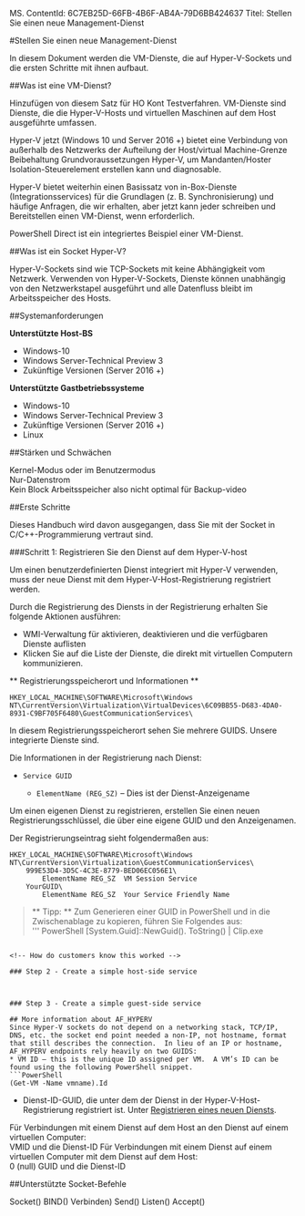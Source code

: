 MS. ContentId: 6C7EB25D-66FB-4B6F-AB4A-79D6BB424637
Titel: Stellen Sie einen neue Management-Dienst

#Stellen Sie einen neue Management-Dienst

In diesem Dokument werden die VM-Dienste, die auf Hyper-V-Sockets und die ersten Schritte mit ihnen aufbaut.

##Was ist eine VM-Dienst?

Hinzufügen von diesem Satz für HO Kont Testverfahren.
VM-Dienste sind Dienste, die die Hyper-V-Hosts und virtuellen Maschinen auf dem Host ausgeführte umfassen.

Hyper-V jetzt (Windows 10 und Server 2016 +) bietet eine Verbindung von außerhalb des Netzwerks der Aufteilung der Host/virtual Machine-Grenze Beibehaltung Grundvoraussetzungen Hyper-V, um Mandanten/Hoster Isolation-Steuerelement erstellen kann und diagnosable.

Hyper-V bietet weiterhin einen Basissatz von in-Box-Dienste (Integrationsservices) für die Grundlagen (z. B. Synchronisierung) und häufige Anfragen, die wir erhalten, aber jetzt kann jeder schreiben und Bereitstellen einen VM-Dienst, wenn erforderlich.

PowerShell Direct ist ein integriertes Beispiel einer VM-Dienst.

##Was ist ein Socket Hyper-V?

Hyper-V-Sockets sind wie TCP-Sockets mit keine Abhängigkeit vom Netzwerk.
Verwenden von Hyper-V-Sockets, Dienste können unabhängig von den Netzwerkstapel ausgeführt und alle Datenfluss bleibt im Arbeitsspeicher des Hosts.

##Systemanforderungen

**Unterstützte Host-BS**

*   Windows-10
*   Windows Server-Technical Preview 3
*   Zukünftige Versionen (Server 2016 +)

**Unterstützte Gastbetriebssysteme**

*   Windows-10
*   Windows Server-Technical Preview 3
*   Zukünftige Versionen (Server 2016 +)
*   Linux

##Stärken und Schwächen

Kernel-Modus oder im Benutzermodus  
Nur-Datenstrom    
Kein Block Arbeitsspeicher also nicht optimal für Backup-video  

##Erste Schritte

Dieses Handbuch wird davon ausgegangen, dass Sie mit der Socket in C/C++-Programmierung vertraut sind.

###Schritt 1: Registrieren Sie den Dienst auf dem Hyper-V-host

Um einen benutzerdefinierten Dienst integriert mit Hyper-V verwenden, muss der neue Dienst mit dem Hyper-V-Host-Registrierung registriert werden.

Durch die Registrierung des Diensts in der Registrierung erhalten Sie folgende Aktionen ausführen:

*   WMI-Verwaltung für aktivieren, deaktivieren und die verfügbaren Dienste auflisten
*   Klicken Sie auf die Liste der Dienste, die direkt mit virtuellen Computern kommunizieren.

** Registrierungsspeicherort und Informationen **


```
HKEY_LOCAL_MACHINE\SOFTWARE\Microsoft\Windows NT\CurrentVersion\Virtualization\VirtualDevices\6C09BB55-D683-4DA0-8931-C9BF705F6480\GuestCommunicationServices\

```

In diesem Registrierungsspeicherort sehen Sie mehrere GUIDS.
Unsere integrierte Dienste sind.

Die Informationen in der Registrierung nach Dienst:

*   `Service GUID`
    
    *   `ElementName (REG_SZ)` – Dies ist der Dienst-Anzeigename

Um einen eigenen Dienst zu registrieren, erstellen Sie einen neuen Registrierungsschlüssel, die über eine eigene GUID und den Anzeigenamen.

Der Registrierungseintrag sieht folgendermaßen aus:


```
HKEY_LOCAL_MACHINE\SOFTWARE\Microsoft\Windows NT\CurrentVersion\Virtualization\GuestCommunicationServices\
    999E53D4-3D5C-4C3E-8779-BED06EC056E1\
        ElementName REG_SZ  VM Session Service
    YourGUID\
        ElementName REG_SZ  Your Service Friendly Name

```


> ** Tipp: **  Zum Generieren einer GUID in PowerShell und in die Zwischenablage zu kopieren, führen Sie Folgendes aus:  
> ''' PowerShell
> [System.Guid]::NewGuid(). ToString() | Clip.exe
> 


```

<!-- How do customers know this worked -->

### Step 2 - Create a simple host-side service



### Step 3 - Create a simple guest-side service

## More information about AF_HYPERV
Since Hyper-V sockets do not depend on a networking stack, TCP/IP, DNS, etc. the socket end point needed a non-IP, not hostname, format that still describes the connection.  In lieu of an IP or hostname, AF_HYPERV endpoints rely heavily on two GUIDS:  
* VM ID – this is the unique ID assigned per VM.  A VM’s ID can be found using the following PowerShell snippet.
```PowerShell
(Get-VM -Name vmname).Id

```

*   Dienst-ID-GUID, die unter dem der Dienst in der Hyper-V-Host-Registrierung registriert ist.
    Unter [Registrieren eines neuen Diensts](#GettingStarted).

Für Verbindungen mit einem Dienst auf dem Host an den Dienst auf einem virtuellen Computer:  
VMID und die Dienst-ID
Für Verbindungen mit einem Dienst auf einem virtuellen Computer mit dem Dienst auf dem Host:  
0 (null) GUID und die Dienst-ID

##Unterstützte Socket-Befehle

Socket()
BIND()
Verbinden)
Send()
Listen()
Accept()


